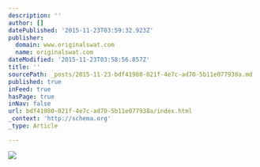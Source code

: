 ```yaml
---
description: ''
author: []
datePublished: '2015-11-23T03:59:32.923Z'
publisher:
  domain: www.originalswat.com
  name: originalswat.com
dateModified: '2015-11-23T03:58:56.857Z'
title: ''
sourcePath: _posts/2015-11-23-bdf41980-021f-4e7c-ad70-5b11e077938a.md
published: true
inFeed: true
hasPage: true
inNav: false
url: bdf41980-021f-4e7c-ad70-5b11e077938a/index.html
_context: 'http://schema.org'
_type: Article

---
```

![](http://www.originalswat.com/media/catalog/product/cache/1/small_image/297x161/9df78eab33525d08d6e5fb8d27136e95/1/1/115201-hero.jpg)